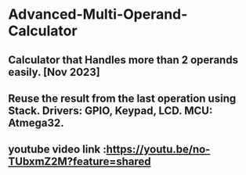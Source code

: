 # Advanced-Multi-Operand-Calculator
## Calculator that Handles more than 2 operands easily. [Nov 2023] 
## Reuse the result from the last operation using Stack. Drivers: GPIO, Keypad, LCD. MCU: Atmega32.
## youtube video link :https://youtu.be/no-TUbxmZ2M?feature=shared 
